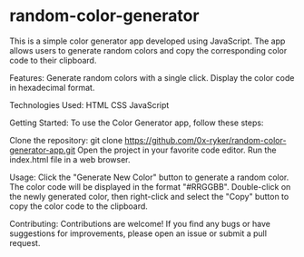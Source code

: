 # random-color-generator

This is a simple color generator app developed using JavaScript. The app allows users to generate random colors and copy the corresponding color code to their clipboard.

Features:
Generate random colors with a single click.
Display the color code in hexadecimal format.

Technologies Used:
HTML
CSS
JavaScript

Getting Started:
To use the Color Generator app, follow these steps:

Clone the repository: git clone https://github.com/0x-ryker/random-color-generator-app.git
Open the project in your favorite code editor.
Run the index.html file in a web browser.

Usage:
Click the "Generate New Color" button to generate a random color.
The color code will be displayed in the format "#RRGGBB".
Double-click on the newly generated color, then right-click and select the "Copy" button to copy the color code to the clipboard.

Contributing:
Contributions are welcome! If you find any bugs or have suggestions for improvements, please open an issue or submit a pull request.
